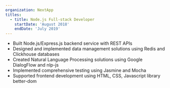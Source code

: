 ```yaml
---
organization: NextApp
titles:
  - title: Node.js Full-stack Developer
    startDate: 'August 2018'
    endDate: 'July 2019'
---
```


- Built Node.js/Express.js backend service with REST APIs
- Designed and implemented data management solutions using Redis and Clickhouse databases
- Created Natural Language Processing solutions using Google DialogFlow and nlp-js
- Implemented comprehensive testing using Jasmine and Mocha
- Supported frontend development using HTML, CSS, Javascript library better-dom

